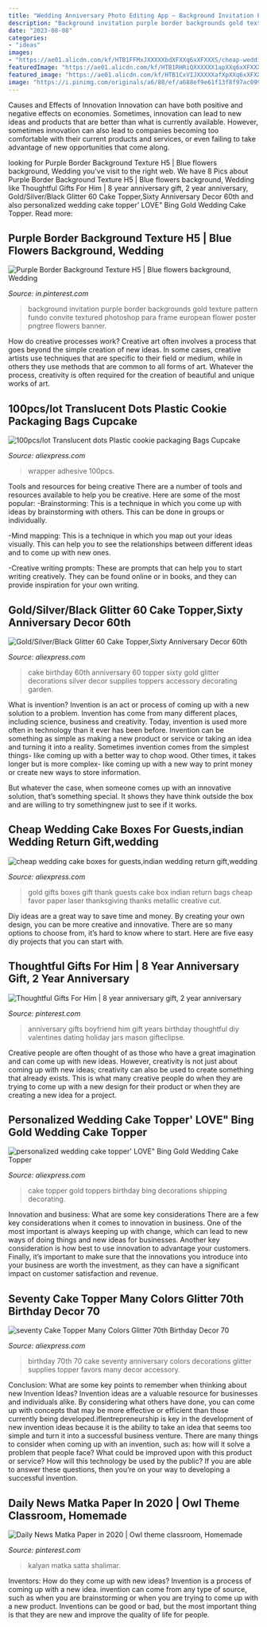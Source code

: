 ```yaml
---
title: "Wedding Anniversary Photo Editing App ~ Background Invitation Purple Border Backgrounds Gold Texture Pattern Fundo Convite Textured Photoshop Para Frame European Flower Poster Pngtree Flowers Banner"
description: "Background invitation purple border backgrounds gold texture pattern fundo convite textured photoshop para frame european flower poster pngtree flowers banner"
date: "2023-08-08"
categories:
- "ideas"
images:
- "https://ae01.alicdn.com/kf/HTB1FFMxJXXXXXbdXFXXq6xXFXXXS/cheap-wedding-cake-boxes-for-guests-indian-wedding-return-gift-wedding-thank-you-gift-for-wedding.jpg"
featuredImage: "https://ae01.alicdn.com/kf/HTB1RHRiQXXXXXX1apXXq6xXFXXXT/seventy-Cake-Topper-Many-Colors-Glitter-70th-Birthday-Decor-70-Anniversary-Party-Favors-Decorations-Supplies-Cake.jpg"
featured_image: "https://ae01.alicdn.com/kf/HTB1CxVIJXXXXXafXpXXq6xXFXXX7/personalized-wedding-cake-topper-LOVE-Bing-Gold-Wedding-Cake-Topper-free-shipping-birthday-cake-toppers-party.jpg"
image: "https://i.pinimg.com/originals/a6/88/ef/a688ef9e61f13f8f97ac099f10486680.jpg"
---
```



Causes and Effects of Innovation
Innovation can have both positive and negative effects on economies. Sometimes, innovation can lead to new ideas and products that are better than what is currently available. However, sometimes innovation can also lead to companies becoming too comfortable with their current products and services, or even failing to take advantage of new opportunities that come along.

	

		
looking for Purple Border Background Texture H5 | Blue flowers background, Wedding you've visit to the right web. We have 8 Pics about Purple Border Background Texture H5 | Blue flowers background, Wedding like Thoughtful Gifts For Him | 8 year anniversary gift, 2 year anniversary, Gold/Silver/Black Glitter 60 Cake Topper,Sixty Anniversary Decor 60th and also personalized wedding cake topper&#039; LOVE&quot; Bing Gold Wedding Cake Topper. Read more:
		
    
## Purple Border Background Texture H5 | Blue Flowers Background, Wedding

<img loading=lazy src="https://i.pinimg.com/736x/90/4a/08/904a0841ab6da41a9fc0bd3bf50ae051.jpg" onerror="this.onerror=null;this.src='https://tse4.mm.bing.net/th?id=OIP.Nmj2A_c68TvlrUYdBYNNqQHaNK&amp;pid=15.1';" alt="Purple Border Background Texture H5 | Blue flowers background, Wedding">

_Source: in.pinterest.com_

>background invitation purple border backgrounds gold texture pattern fundo convite textured photoshop para frame european flower poster pngtree flowers banner. 

	

How do creative processes work?
Creative art often involves a process that goes beyond the simple creation of new ideas. In some cases, creative artists use techniques that are specific to their field or medium, while in others they use methods that are common to all forms of art. Whatever the process, creativity is often required for the creation of beautiful and unique works of art.

    
## 100pcs/lot Translucent Dots Plastic Cookie Packaging Bags Cupcake

<img loading=lazy src="https://ae01.alicdn.com/kf/HTB1CIElQXXXXXc5XFXXq6xXFXXX3/100pcs-lot-Translucent-dots-Plastic-cookie-packaging-Bags-Cupcake-Wrapper-self-Adhesive-bag-For-Wedding-Party.jpg" onerror="this.onerror=null;this.src='https://tse1.mm.bing.net/th?id=OIP.ygv46BNlH8zlbbyPeNpiqgHaHa&amp;pid=15.1';" alt="100pcs/lot Translucent dots Plastic cookie packaging Bags Cupcake">

_Source: aliexpress.com_

>wrapper adhesive 100pcs. 

	

Tools and resources for being creative
There are a number of tools and resources available to help you be creative. Here are some of the most popular:
-Brainstorming: This is a technique in which you come up with ideas by brainstorming with others. This can be done in groups or individually.

-Mind mapping: This is a technique in which you map out your ideas visually. This can help you to see the relationships between different ideas and to come up with new ones.

-Creative writing prompts: These are prompts that can help you to start writing creatively. They can be found online or in books, and they can provide inspiration for your own writing.

    
## Gold/Silver/Black Glitter 60 Cake Topper,Sixty Anniversary Decor 60th

<img loading=lazy src="https://ae01.alicdn.com/kf/HTB1oOzEQVXXXXbGXVXXq6xXFXXXn/Gold-Silver-Black-Glitter-60-Cake-Topper-Sixty-Anniversary-Decor-60th-Birthday-Wedding-Party-Decorations-Cake.jpg" onerror="this.onerror=null;this.src='https://tse2.mm.bing.net/th?id=OIP.mKG3WOwoSRCgOKZa0upVkAHaHa&amp;pid=15.1';" alt="Gold/Silver/Black Glitter 60 Cake Topper,Sixty Anniversary Decor 60th">

_Source: aliexpress.com_

>cake birthday 60th anniversary 60 topper sixty gold glitter decorations silver decor supplies toppers accessory decorating garden. 

	

What is invention?
Invention is an act or process of coming up with a new solution to a problem. Invention has come from many different places, including science, business and creativity. Today, invention is used more often in technology than it ever has been before. 
Invention can be something as simple as making a new product or service or taking an idea and turning it into a reality. Sometimes invention comes from the simplest things- like coming up with a better way to chop wood. Other times, it takes longer but is more complex- like coming up with a new way to print money or create new ways to store information. 

But whatever the case, when someone comes up with an innovative solution, that’s something special. It shows they have think outside the box and are willing to try somethingnew just to see if it works.

    
## Cheap Wedding Cake Boxes For Guests,indian Wedding Return Gift,wedding

<img loading=lazy src="https://ae01.alicdn.com/kf/HTB1FFMxJXXXXXbdXFXXq6xXFXXXS/cheap-wedding-cake-boxes-for-guests-indian-wedding-return-gift-wedding-thank-you-gift-for-wedding.jpg" onerror="this.onerror=null;this.src='https://tse1.mm.bing.net/th?id=OIP.hiO70oQ8SLzE7Kad_-JB3AHaHa&amp;pid=15.1';" alt="cheap wedding cake boxes for guests,indian wedding return gift,wedding">

_Source: aliexpress.com_

>gold gifts boxes gift thank guests cake box indian return bags cheap favor paper laser thanksgiving thanks metallic creative cut. 

	

Diy ideas are a great way to save time and money. By creating your own design, you can be more creative and innovative. There are so many options to choose from, it’s hard to know where to start. Here are five easy diy projects that you can start with.

    
## Thoughtful Gifts For Him | 8 Year Anniversary Gift, 2 Year Anniversary

<img loading=lazy src="https://i.pinimg.com/originals/b7/75/2e/b7752e394f09141e1fb03413955bbdef.jpg" onerror="this.onerror=null;this.src='https://tse3.mm.bing.net/th?id=OIP.2P7mIcDwZ7mnZ2jZ19SqPQHaJ4&amp;pid=15.1';" alt="Thoughtful Gifts For Him | 8 year anniversary gift, 2 year anniversary">

_Source: pinterest.com_

>anniversary gifts boyfriend him gift years birthday thoughtful diy valentines dating holiday jars mason gifteclipse. 

	

Creative people are often thought of as those who have a great imagination and can come up with new ideas. However, creativity is not just about coming up with new ideas; creativity can also be used to create something that already exists. This is what many creative people do when they are trying to come up with a new design for their product or when they are creating a new idea for a project.

    
## Personalized Wedding Cake Topper&#039; LOVE&quot; Bing Gold Wedding Cake Topper

<img loading=lazy src="https://ae01.alicdn.com/kf/HTB1CxVIJXXXXXafXpXXq6xXFXXX7/personalized-wedding-cake-topper-LOVE-Bing-Gold-Wedding-Cake-Topper-free-shipping-birthday-cake-toppers-party.jpg" onerror="this.onerror=null;this.src='https://tse3.mm.bing.net/th?id=OIP.7b7W66b6gxTW2EJ_r_aVAgHaKg&amp;pid=15.1';" alt="personalized wedding cake topper&#039; LOVE&quot; Bing Gold Wedding Cake Topper">

_Source: aliexpress.com_

>cake topper gold toppers birthday bing decorations shipping decorating. 

	

Innovation and business: What are some key considerations
There are a few key considerations when it comes to innovation in business. One of the most important is always keeping up with change, which can lead to new ways of doing things and new ideas for businesses. Another key consideration is how best to use innovation to advantage your customers. Finally, it’s important to make sure that the innovations you introduce into your business are worth the investment, as they can have a significant impact on customer satisfaction and revenue.

    
## Seventy Cake Topper Many Colors Glitter 70th Birthday Decor 70

<img loading=lazy src="https://ae01.alicdn.com/kf/HTB1RHRiQXXXXXX1apXXq6xXFXXXT/seventy-Cake-Topper-Many-Colors-Glitter-70th-Birthday-Decor-70-Anniversary-Party-Favors-Decorations-Supplies-Cake.jpg" onerror="this.onerror=null;this.src='https://tse4.mm.bing.net/th?id=OIP.UxWa3brb6iMQekDyJdDxjQHaHa&amp;pid=15.1';" alt="seventy Cake Topper Many Colors Glitter 70th Birthday Decor 70">

_Source: aliexpress.com_

>birthday 70th 70 cake seventy anniversary colors decorations glitter supplies topper favors many decor accessory. 

	

Conclusion: What are some key points to remember when thinking about new Invention Ideas?
Invention ideas are a valuable resource for businesses and individuals alike. By considering what others have done, you can come up with concepts that may be more effective or efficient than those currently being developed.iflentrepreneurship is key in the development of new invention ideas because it is the ability to take an idea that seems too simple and turn it into a successful business venture. There are many things to consider when coming up with an invention, such as: how will it solve a problem that people face? What could be improved upon with this product or service? How will this technology be used by the public? If you are able to answer these questions, then you’re on your way to developing a successful invention.

    
## Daily News Matka Paper In 2020 | Owl Theme Classroom, Homemade

<img loading=lazy src="https://i.pinimg.com/originals/a6/88/ef/a688ef9e61f13f8f97ac099f10486680.jpg" onerror="this.onerror=null;this.src='https://tse3.mm.bing.net/th?id=OIP.1gxOmVwsb6FmXv6aM6VJUgHaLJ&amp;pid=15.1';" alt="Daily News Matka Paper in 2020 | Owl theme classroom, Homemade">

_Source: pinterest.com_

>kalyan matka satta shalimar. 

	

Inventors: How do they come up with new ideas?
Invention is a process of coming up with a new idea. invention can come from any type of source, such as when you are brainstorming or when you are trying to come up with a new product. Inventions can be good or bad, but the most important thing is that they are new and improve the quality of life for people.

